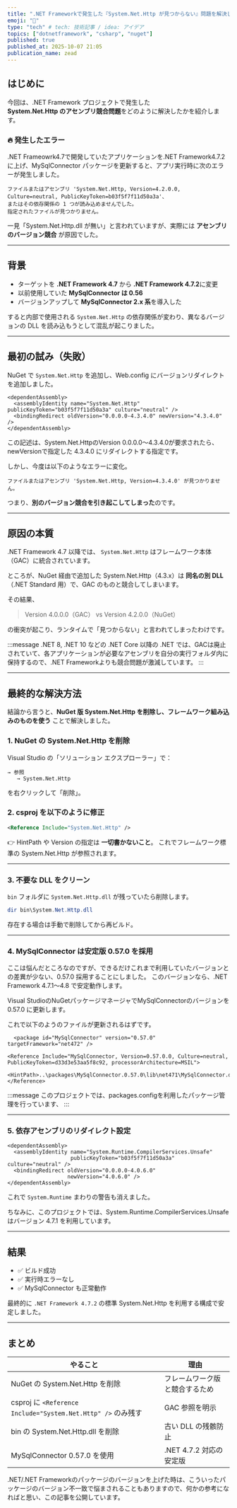 ```yaml
---
title: ".NET Frameworkで発生した『System.Net.Http が見つからない』問題を解決した話"
emoji: "🧩"
type: "tech" # tech: 技術記事 / idea: アイデア
topics: ["dotnetframework", "csharp", "nuget"]
published: true
published_at: 2025-10-07 21:05
publication_name: zead
---
```


## はじめに


今回は、.NET Framework プロジェクトで発生した  
**System.Net.Http のアセンブリ競合問題**をどのように解決したかを紹介します。

### 🔥 発生したエラー

.NET Frameowrk4.7で開発していたアプリケーションを.NET Framework4.7.2に上げ、MySqlConnector パッケージを更新すると、アプリ実行時に次のエラーが発生しました。

```text
ファイルまたはアセンブリ 'System.Net.Http, Version=4.2.0.0, Culture=neutral, PublicKeyToken=b03f5f7f11d50a3a'、
またはその依存関係の 1 つが読み込めませんでした。
指定されたファイルが見つかりません。
```

一見「System.Net.Http.dll が無い」と言われていますが、実際には **アセンブリのバージョン競合** が原因でした。

---

## 背景

* ターゲットを **.NET Framework 4.7** から **.NET Framework 4.7.2**に変更
* 以前使用していた **MySqlConnector は 0.56**
* バージョンアップして **MySqlConnector 2.x 系**を導入した

すると内部で使用される `System.Net.Http` の依存関係が変わり、異なるバージョンの DLL を読み込もうとして混乱が起こりました。

---

## 最初の試み（失敗）

NuGet で `System.Net.Http` を追加し、Web.config にバージョンリダイレクトを追加しました。

```xml:Web.config
<dependentAssembly>
  <assemblyIdentity name="System.Net.Http" publicKeyToken="b03f5f7f11d50a3a" culture="neutral" />
  <bindingRedirect oldVersion="0.0.0.0-4.3.4.0" newVersion="4.3.4.0" />
</dependentAssembly>
```

この記述は、System.Net.HttpのVersion 0.0.0.0～4.3.4.0が要求されたら、newVersionで指定した 4.3.4.0 にリダイレクトする指定です。

しかし、今度は以下のようなエラーに変化。

```text
ファイルまたはアセンブリ 'System.Net.Http, Version=4.3.4.0' が見つかりません。
```

つまり、**別のバージョン競合を引き起こしてしまった**のです。

---

## 原因の本質

.NET Framework 4.7 以降では、
`System.Net.Http` はフレームワーク本体（GAC）に統合されています。

ところが、NuGet 経由で追加した System.Net.Http（4.3.x）は
**同名の別 DLL**（.NET Standard 用）で、GAC のものと競合してしまいます。

その結果、

> Version 4.0.0.0（GAC） vs Version 4.2.0.0（NuGet）

の衝突が起こり、ランタイムで「見つからない」と言われてしまったわけです。

:::message
.NET 8, .NET 10 などの .NET Core 以降の .NET では、GACは廃止されていて、各アプリケーションが必要なアセンブリを自分の実行フォルダ内に保持するので、.NET Frameworkよりも競合問題が激減しています。
:::

---

## 最終的な解決方法

結論から言うと、**NuGet 版 System.Net.Http を削除し、フレームワーク組み込みのものを使う** ことで解決しました。

### 1. NuGet の System.Net.Http を削除

Visual Studio の「ソリューション エクスプローラー」で：

```
→ 参照
   → System.Net.Http
```

を右クリックして「削除」。

### 2. csproj を以下のように修正

```xml
<Reference Include="System.Net.Http" />
```

👉 HintPath や Version の指定は **一切書かないこと**。 これでフレームワーク標準の System.Net.Http が参照されます。

---

### 3. 不要な DLL をクリーン

`bin` フォルダに `System.Net.Http.dll` が残っていたら削除します。

```powershell
dir bin\System.Net.Http.dll
```

存在する場合は手動で削除してから再ビルド。

---

### 4. MySqlConnector は安定版 0.57.0 を採用

ここは悩んだところなのですが、できるだけこれまで利用していたバージョンとの差異が少ない、0.57.0 採用することにしました。
このバージョンなら、.NET Framework 4.7.1～4.8 で安定動作します。

Visual StudioのNuGetパッケージマネージャでMySqlConnectorのバージョンを 0.57.0 に更新します。

これで以下のようのファイルが更新されるはずです。

```xml:package.config
  <package id="MySqlConnector" version="0.57.0" targetFramework="net472" />
```

```xml:.csproj
<Reference Include="MySqlConnector, Version=0.57.0.0, Culture=neutral, PublicKeyToken=d33d3e53aa5f8c92, processorArchitecture=MSIL">
  <HintPath>..\packages\MySqlConnector.0.57.0\lib\net471\MySqlConnector.dll</HintPath>
</Reference>
```

:::message
このプロジェクトでは、packages.configを利用したパッケージ管理を行っています、
:::

---

### 5. 依存アセンブリのリダイレクト設定

```xml:Web.config
<dependentAssembly>
  <assemblyIdentity name="System.Runtime.CompilerServices.Unsafe"
                    publicKeyToken="b03f5f7f11d50a3a" culture="neutral" />
  <bindingRedirect oldVersion="0.0.0.0-4.0.6.0"
                   newVersion="4.0.6.0" />
</dependentAssembly>
```

これで `System.Runtime` まわりの警告も消えました。


ちなみに、このプロジェクトでは、System.Runtime.CompilerServices.Unsafeはバージョン 4.7.1 を利用しています。

---

## 結果

* ✅ ビルド成功 
* ✅ 実行時エラーなし 
* ✅ MySqlConnector も正常動作 

最終的に `.NET Framework 4.7.2` の標準 System.Net.Http を利用する構成で安定しました。

---

## まとめ

| やること                                                    | 理由                |
| ------------------------------------------------------- | ----------------- |
| NuGet の System.Net.Http を削除                             | フレームワーク版と競合するため   |
| csproj に `<Reference Include="System.Net.Http" />` のみ残す | GAC 参照を明示         |
| bin の System.Net.Http.dll を削除                           | 古い DLL の残骸防止      |
| MySqlConnector 0.57.0 を使用                               | .NET 4.7.2 対応の安定版 |


.NET/.NET Frameworkのパッケージのバージョンを上げた時は、こういったパッケージのバージョン不一致で悩まされることもありますので、何かの参考になればと思い、この記事を公開しています。


